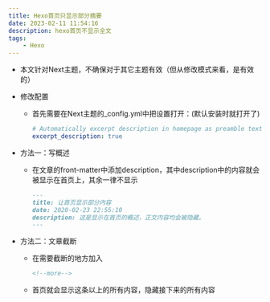 ```yaml
---
title: Hexo首页只显示部分摘要
date: 2023-02-11 11:54:16
description: hexo首页不显示全文
tags:
    - Hexo
---
```


- 本文针对Next主题，不确保对于其它主题有效（但从修改模式来看，是有效的）

- 修改配置
    
    - 首先需要在Next主题的_config.yml中把设置打开：(默认安装时就打开了)
        
        ```yml
        # Automatically excerpt description in homepage as preamble text.
        excerpt_description: true
        ```
- 方法一：写概述

    - 在文章的front-matter中添加description，其中description中的内容就会被显示在首页上，其余一律不显示
        
        ```markdown
        ---
        title: 让首页显示部分内容
        date: 2020-02-23 22:55:10
        description: 这是显示在首页的概述，正文内容均会被隐藏。
        ---
        ```
        
- 方法二：文章截断

    - 在需要截断的地方加入
    
        ```html
        <!--more--> 
        ```
        
    - 首页就会显示这条以上的所有内容，隐藏接下来的所有内容
    
    
<script src="https://giscus.app/client.js"
        data-repo="HCY-ASLEEP/HCY-ASLEEP.github.io"
        data-repo-id="R_kgDOISFjNg"
        data-category="Announcements"
        data-category-id="DIC_kwDOISFjNs4CUJyb"
        data-mapping="pathname"
        data-strict="0"
        data-reactions-enabled="1"
        data-emit-metadata="0"
        data-input-position="bottom"
        data-theme="light"
        data-lang="zh-CN"
        crossorigin="anonymous"
        async>
</script>
